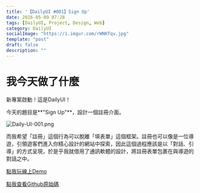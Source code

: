 ```yaml
---
title: '【DailyUI #001】Sign Up'
date: 2016-05-09 07:28
tags: [DailyUI, Project, Design, Web]
category: DailyUI
socialImage: "https://i.imgur.com/rWNKTqv.jpg"
template: "post"
draft: false
description: ""
---
```


# 我今天做了什麼

新專案啟動！這是DailyUI！

今天的題目是**"Sign Up"**，設計一個註冊介面。

<!-- more -->

![Daily-UI-001.png](https://i.imgur.com/rWNKTqv.jpg)

而我希望「註冊」這個行為可以脫離「填表單」這個框架。註冊也可以像是一位導遊，引領遊客們進入你精心設計的網站中探索，因此這個過程應該是以「對話、引導」的方式呈現，於是乎我就借用了通訊軟體的設計，將註冊表單包裹在與導遊的對話之中。

[點我玩線上Demo](http://kamigami55.github.io/DailyUI/001_signup/)

[點我查看Github原始碼](https://github.com/Kamigami55/DailyUI/tree/master/001_signup)
